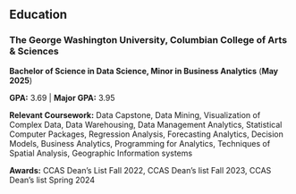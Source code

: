 ## Education
### The George Washington University, Columbian College of Arts & Sciences                                   
**Bachelor of Science in Data Science, Minor in Business Analytics**        (**May 2025**)

**GPA:** 3.69 | **Major GPA:** 3.95

**Relevant Coursework:** Data Capstone, Data Mining, Visualization of Complex Data, Data Warehousing, Data Management Analytics, Statistical Computer Packages, Regression Analysis, Forecasting Analytics, Decision Models, Business Analytics, Programming for Analytics, Techniques of Spatial Analysis, Geographic Information systems

**Awards:** CCAS Dean’s List Fall 2022, CCAS Dean’s list Fall 2023, CCAS Dean’s list Spring 2024    		


